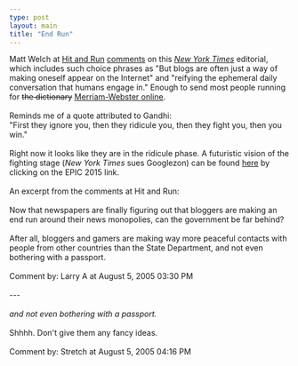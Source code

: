 ```yaml
---
type: post
layout: main
title: "End Run"
---
```

Matt Welch at <a href="http://www.reason.com/hitandrun">Hit and Run</a> <a href="http://www.reason.com/hitandrun/2005/08/the_nyts_uncons.shtml#010458">comments</a> on this <a href="http://www.nytimes.com/2005/08/05/opinion/05fri4.html?"><em>New York Times</em></a> editorial, which includes such choice phrases as "But blogs are often just a way of making oneself appear on the Internet" and "reifying the ephemeral daily conversation that humans engage in." Enough to send most people running for <s>the dictionary</s> <a href="http://www.m-w.com/">Merriam-Webster online</a>.<br /><br />Reminds me of a quote attributed to Gandhi:<br />"First they ignore you, then they ridicule you, then they fight you, then you win."<br /><br />Right now it looks like they are in the ridicule phase. A futuristic vision of the fighting stage (<em>New York Times</em> sues Googlezon) can be found <a href="http://www.jazzpodcasts.net/de/index.php/archive/off-topic-epic-2015/">here</a> by clicking on the EPIC 2015 link.<br /><br />An excerpt from the comments at Hit and Run:<br /><br />Now that newspapers are finally figuring out that bloggers are making an end run around their news monopolies, can the government be far behind?<br /><br />After all, bloggers and gamers are making way more peaceful contacts with people from other countries than the State Department, and not even bothering with a passport.<br /><br />Comment by: Larry A at August 5, 2005 03:30 PM<br /><br />---<br /><br /><em>and not even bothering with a passport.</em><br /><br />Shhhh. Don't give them any fancy ideas.<br /><br />Comment by: Stretch at August 5, 2005 04:16 PM
